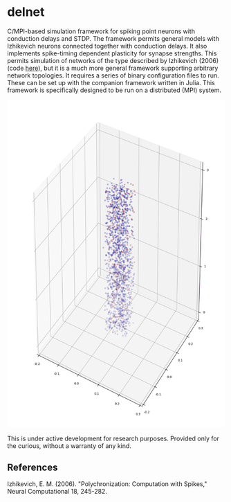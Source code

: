 # delnet

C/MPI-based simulation framework for spiking point neurons with conduction delays and STDP. The framework
permits general models with Izhikevich neurons connected together with conduction delays. It also implements
spike-timing dependent plasticity for synapse strengths. This permits simulation of networks of the type
described by Izhikevich (2006) (code [here](http://www.izhikevich.org/publications/spnet.htm)), but it is a much more general framework supporting arbitrary network
topologies.  It requires a series of binary configuration files to run.  These can be set up with the
companion framework written in Julia.  This framework is specifically designed to be run on a distributed
(MPI) system.


![column activity](/images/testanimation-2000-30-2.gif)

This is under active development for research purposes.  Provided only for the curious, without a warranty
of any kind.


## References
Izhikevich, E. M. (2006). "Polychronization: Computation with Spikes," Neural Computational 18, 245-282.
